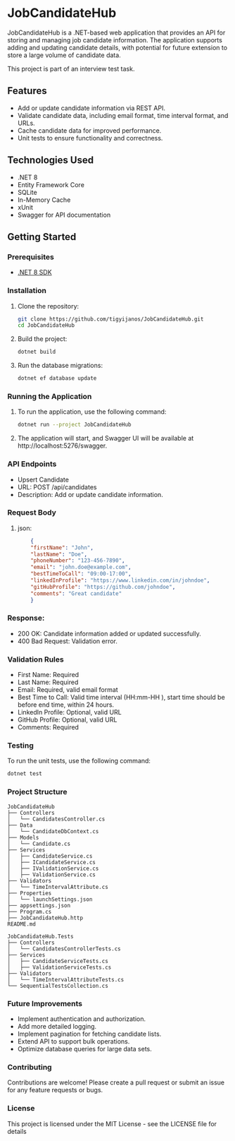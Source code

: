 # JobCandidateHub

JobCandidateHub is a .NET-based web application that provides an API for storing and managing job candidate information. The application supports adding and updating candidate details, with potential for future extension to store a large volume of candidate data.

This project is part of an interview test task.

## Features

- Add or update candidate information via REST API.
- Validate candidate data, including email format, time interval format, and URLs.
- Cache candidate data for improved performance.
- Unit tests to ensure functionality and correctness.

## Technologies Used

- .NET 8
- Entity Framework Core
- SQLite
- In-Memory Cache
- xUnit
- Swagger for API documentation

## Getting Started

### Prerequisites

- [.NET 8 SDK](https://dotnet.microsoft.com/download/dotnet/8.0)

### Installation

1. Clone the repository:
    ```sh
    git clone https://github.com/tigyijanos/JobCandidateHub.git
    cd JobCandidateHub
    ```

2. Build the project:
    ```sh
    dotnet build
    ```

3. Run the database migrations:
    ```sh
    dotnet ef database update
    ```

### Running the Application

1. To run the application, use the following command:
    ```sh
    dotnet run --project JobCandidateHub
    ```
2. The application will start, and Swagger UI will be available at http://localhost:5276/swagger.

### API Endpoints
- Upsert Candidate
- URL: POST /api/candidates
- Description: Add or update candidate information.

### Request Body
1. json:  
    ```json
        {
        "firstName": "John",
        "lastName": "Doe",
        "phoneNumber": "123-456-7890",
        "email": "john.doe@example.com",
        "bestTimeToCall": "09:00-17:00",
        "linkedInProfile": "https://www.linkedin.com/in/johndoe",
        "gitHubProfile": "https://github.com/johndoe",
        "comments": "Great candidate"
        }
    ```
### Response:
- 200 OK: Candidate information added or updated successfully.
- 400 Bad Request: Validation error.

### Validation Rules
- First Name: Required
- Last Name: Required
- Email: Required, valid email format
- Best Time to Call: Valid time interval (HH:mm-HH
), start time should be before end time, within 24 hours.
- LinkedIn Profile: Optional, valid URL
- GitHub Profile: Optional, valid URL
- Comments: Required

### Testing
To run the unit tests, use the following command:
```sh
dotnet test
```
### Project Structure
```
JobCandidateHub
├── Controllers
│   └── CandidatesController.cs
├── Data
│   └── CandidateDbContext.cs
├── Models
│   └── Candidate.cs
├── Services
│   ├── CandidateService.cs
│   ├── ICandidateService.cs
│   ├── IValidationService.cs
│   ├── ValidationService.cs
├── Validators
│   └── TimeIntervalAttribute.cs
├── Properties
│   └── launchSettings.json
├── appsettings.json
├── Program.cs
├── JobCandidateHub.http
README.md

JobCandidateHub.Tests
├── Controllers
│   └── CandidatesControllerTests.cs
├── Services
│   ├── CandidateServiceTests.cs
│   ├── ValidationServiceTests.cs
├── Validators
│   └── TimeIntervalAttributeTests.cs
└── SequentialTestsCollection.cs

```

### Future Improvements
- Implement authentication and authorization.
- Add more detailed logging.
- Implement pagination for fetching candidate lists.
- Extend API to support bulk operations.
- Optimize database queries for large data sets.

### Contributing
Contributions are welcome! Please create a pull request or submit an issue for any feature requests or bugs.

### License
This project is licensed under the MIT License - see the LICENSE file for details
